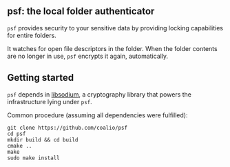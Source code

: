 ## psf: the local folder authenticator

`psf` provides security to your sensitive data by providing locking capabilities for entire folders.

It watches for open file descriptors in the folder. When the folder contents are no longer in use, `psf` encrypts it again, automatically.

## Getting started

`psf` depends in [libsodium](https://github.com/jedisct1/libsodium), a cryptography library that powers the infrastructure lying under `psf`.

Common procedure (assuming all dependencies were fulfilled):

```
git clone https://github.com/coalio/psf
cd psf
mkdir build && cd build
cmake ..
make
sudo make install
```

